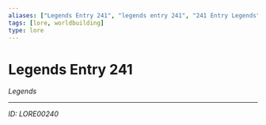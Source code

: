 ```yaml
---
aliases: ["Legends Entry 241", "legends entry 241", "241 Entry Legends"]
tags: [lore, worldbuilding]
type: lore
---
```


# Legends Entry 241

*Legends*

---
*ID: LORE00240*